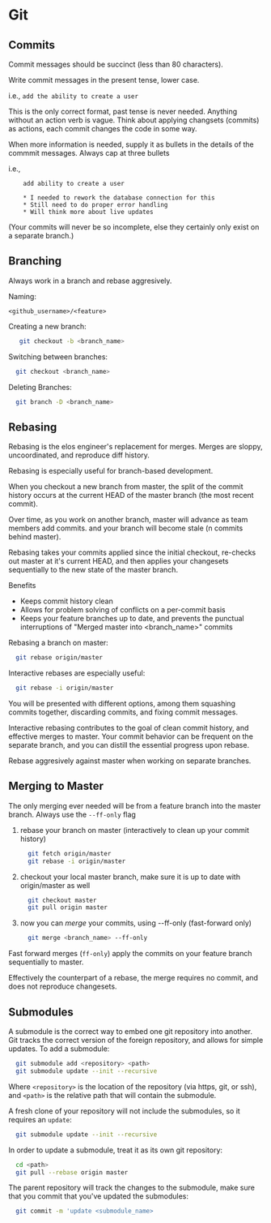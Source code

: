Git
===

Commits
-------

Commit messages should be succinct (less than 80 characters).

Write commit messages in the present tense, lower case.

i.e., `add the ability to create a user`

This is the only correct format, past tense is never needed. Anything without an action verb is vague.
Think about applying changsets (commits) as actions, each commit changes the code in some way.

When more information is needed, supply it as bullets in the details of the commmit messages. Always cap at three bullets

i.e.,

```vim
    add ability to create a user

    * I needed to rework the database connection for this
    * Still need to do proper error handling
    * Will think more about live updates
```

(Your commits will never be so incomplete, else they certainly only exist on a separate branch.)

Branching
---------

Always work in a branch and rebase aggresively.

Naming:

  `<github_username>/<feature>`


Creating a new branch:

  ```bash
     git checkout -b <branch_name>
  ```

Switching between branches:

   ```bash
     git checkout <branch_name>
   ```

Deleting Branches:

   ```bash
     git branch -D <branch_name>
   ```

Rebasing
--------

Rebasing is the elos engineer's replacement for merges. Merges are sloppy, uncoordinated, and reproduce diff history.

Rebasing is especially useful for branch-based development.

When you checkout a new branch from master, the split of the commit history occurs at the current HEAD of the master branch (the most recent commit).

Over time, as you work on another branch, master will advance as team members add commits. and your branch will become stale (n commits behind master).

Rebasing takes your commits applied since the initial checkout, re-checks out master at it's current HEAD, and then applies your changesets sequentially to the new state of the master branch.

Benefits
  * Keeps commit history clean
  * Allows for problem solving of conflicts on a per-commit basis
  * Keeps your feature branches up to date, and prevents the punctual interruptions of "Merged master into <branch_name>" commits

Rebasing a branch on master:

  ```bash
    git rebase origin/master
  ```

Interactive rebases are especially useful:

  ```bash
    git rebase -i origin/master
  ```

You will be presented with different options, among them squashing commits together, discarding commits, and fixing commit messages.

Interactive rebasing contributes to the goal of clean commit history, and effective merges to master. Your commit behavior can be frequent on the separate branch, and you can distill the essential progress upon rebase.

Rebase aggresively against master when working on separate branches.

Merging to Master
----------------

The only merging ever needed will be from a feature branch into the master branch. Always use the `--ff-only` flag

 1. rebase your branch on master (interactively to clean up your commit history)
 
    ```bash
      git fetch origin/master
      git rebase -i origin/master
    ```
 2. checkout your local master branch, make sure it is up to date with origin/master as well
 
    ```bash
      git checkout master
      git pull origin master
    ```
 3. now you can _merge_ your commits, using --ff-only (fast-forward only)
 
    ```bash
      git merge <branch_name> --ff-only
    ```

Fast forward merges (`ff-only`) apply the commits on your feature branch sequentially to master.

Effectively the counterpart of a rebase, the merge requires no commit, and does not reproduce changesets.

Submodules
----------

A submodule is the correct way to embed one git repository into another. Git tracks the correct version of the foreign repository, and allows for simple updates. To add a submodule:

  ```bash
    git submodule add <repository> <path>
    git submodule update --init --recursive
  ```

Where `<repository>` is the location of the repository (via https, git, or ssh), and `<path>` is the relative path that will contain the submodule.

A fresh clone of your repository will not include the submodules, so it requires an `update`:

  ```bash
    git submodule update --init --recursive
  ```

In order to update a submodule, treat it as its own git repository:

  ```bash
    cd <path>
    git pull --rebase origin master
  ```

The parent repository will track the changes to the submodule, make sure that you commit that you've updated the submodules:

  ```bash
    git commit -m 'update <submodule_name>
  ```
